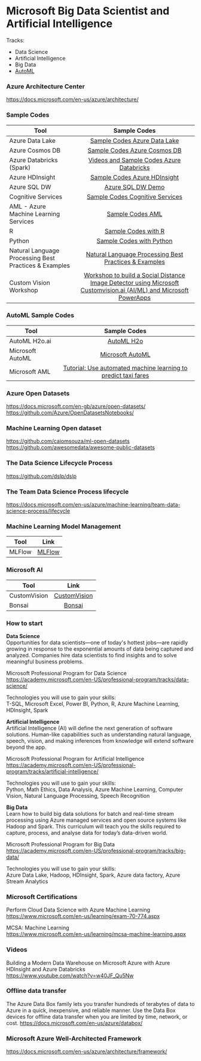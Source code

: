 # Microsoft Big Data Scientist and Artificial Intelligence

Tracks:
* Data Science
* Artificial Intelligence
* Big Data
* [AutoML](https://www.linkedin.com/pulse/microsofts-automated-machine-learning-caio-moreno/)

### Azure Architecture Center 
https://docs.microsoft.com/en-us/azure/architecture/


### Sample Codes 
| Tool | Sample Codes |
| ------------- |:-------------:|
| Azure Data Lake | [Sample Codes Azure Data Lake](https://github.com/caiomsouza/microsoft-azure-big-data-on-the-cloud) | 
| Azure Cosmos DB | [Sample Codes Azure Cosmos DB](https://github.com/caiomsouza/microsoft-cosmos-db-playground) | 
| Azure Databricks (Spark) | [Videos and Sample Codes Azure Databricks](https://github.com/caiomsouza/microsoft-azure-databricks-playground) | 
| Azure HDInsight | [Sample Codes Azure HDInsight](https://github.com/caiomsouza/microsoft-azure-insight-playground) | 
| Azure SQL DW | [Azure SQL DW Demo](https://medium.com/@caiomsouza/azure-sql-data-warehouse-a38bc74a1dc0) | 
| Cognitive Services | [Sample Codes Cognitive Services](https://github.com/caiomsouza/Microsoft-Cognitive-Services) | 
| AML - Azure Machine Learning Services | [Sample Codes AML](https://github.com/caiomsouza/microsoft-aml-azure-machine-learning)| 
| R | [Sample Codes with R](https://github.com/caiomsouza/microsoft-big-data-scientist-and-ai/tree/master/samples) | 
| Python | [Sample Codes with Python](https://github.com/caiomsouza/microsoft-big-data-scientist-and-ai/tree/master/samples/python) | 
| Natural Language Processing Best Practices & Examples | [Natural Language Processing Best Practices & Examples](https://github.com/microsoft/nlp-recipes) | 
| Custom Vision Workshop | [Workshop to build a Social Distance Image Detector using Microsoft Customvision.ai (AI/ML) and Microsoft PowerApps](https://github.com/caiomsouza/MicrosoftCustomVisionAIWorkshop) | 

### AutoML Sample Codes 
| Tool | Sample Codes |
| ------------- |:-------------:|
| AutoML H2o.ai | [AutoML H2o](https://github.com/caiomsouza/microsoft-big-data-scientist-and-ai/tree/master/samples/azure-notebooks/r/auto-ml-h2o) | 
| Microsoft AutoML | [Microsoft AutoML](https://notebooks.azure.com/caiomsouza/libraries/Azure-MachineLearningNotebooks/tree/automl) |
| Microsoft AML | [Tutorial: Use automated machine learning to predict taxi fares](https://docs.microsoft.com/en-gb/azure/machine-learning/tutorial-auto-train-models?toc=/azure/open-datasets/toc.json&bc=/azure/open-datasets/breadcrumb/toc.json) |


### Azure Open Datasets
https://docs.microsoft.com/en-gb/azure/open-datasets/<BR>
https://github.com/Azure/OpenDatasetsNotebooks/<BR>

### Machine Learning Open dataset
https://github.com/caiomsouza/ml-open-datasets <BR>
https://github.com/awesomedata/awesome-public-datasets <BR>

### The Data Science Lifecycle Process
https://github.com/dslp/dslp<BR>

### The Team Data Science Process lifecycle
https://docs.microsoft.com/en-us/azure/machine-learning/team-data-science-process/lifecycle <BR>


### Machine Learning Model Management 
| Tool | Link |
| ------------- |:-------------:|
| MLFlow | [MLFlow](https://www.youtube.com/watch?v=CJMtcb_Zqy4)

### Microsoft AI 
| Tool | Link |
| ------------- |:-------------:|
| CustomVision | [CustomVision](https://www.customvision.ai/)
| Bonsai | [Bonsai](https://docs.microsoft.com/en-gb/bonsai/)


### How to start 

<b>Data Science</b><BR>
Opportunities for data scientists—one of today's hottest jobs—are rapidly growing in response to the exponential amounts of data being captured and analyzed. Companies hire data scientists to find insights and to solve meaningful business problems.<BR>  

Microsoft Professional Program for Data Science <BR>
https://academy.microsoft.com/en-US/professional-program/tracks/data-science/ <BR>

Technologies you will use to gain your skills: <BR>
T-SQL, Microsoft Excel, Power BI, Python, R, Azure Machine Learning, HDInsight, Spark <BR>

<b>Artificial Intelligence</b> <BR>
Artificial Intelligence (AI) will define the next generation of software solutions. Human-like capabilities such as understanding natural language, speech, vision, and making inferences from knowledge will extend software beyond the app. <BR>

Microsoft Professional Program for Artificial Intelligence <BR>
https://academy.microsoft.com/en-US/professional-program/tracks/artificial-intelligence/ <BR>

Technologies you will use to gain your skills: <BR>
Python, Math Ethics, Data Analysis, Azure Machine Learning, Computer Vision, Natural Language Processing, Speech Recognition <BR>

<b> Big Data </b> <BR>
Learn how to build big data solutions for batch and real-time stream processing using Azure managed services and open source systems like Hadoop and Spark. This curriculum will teach you the skills required to capture, process, and analyse data for today’s data-driven world. <BR>

Microsoft Professional Program for Big Data<BR>
https://academy.microsoft.com/en-US/professional-program/tracks/big-data/ <BR>
 
Technologies you will use to gain your skills: <BR> 
Azure Data Lake, Hadoop, HDInsight, Spark, Azure data factory, Azure Stream Analytics <BR>
 
### Microsoft Certifications 

Perform Cloud Data Science with Azure Machine Learning <BR>
https://www.microsoft.com/en-us/learning/exam-70-774.aspx <BR>

MCSA: Machine Learning <BR>
https://www.microsoft.com/en-us/learning/mcsa-machine-learning.aspx <BR>

### Videos

Building a Modern Data Warehouse on Microsoft Azure with Azure HDInsight and Azure Databricks <BR>
https://www.youtube.com/watch?v=w40JF_Qu5Nw <BR>

### Offline data transfer
The Azure Data Box family lets you transfer hundreds of terabytes of data to Azure in a quick, inexpensive, and reliable manner. Use the Data Box devices for offline data transfer when you are limited by time, network, or cost.
https://docs.microsoft.com/en-us/azure/databox/


### Microsoft Azure Well-Architected Framework
https://docs.microsoft.com/en-us/azure/architecture/framework/

